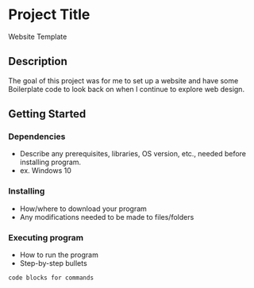 # Project Title

Website Template

## Description

The goal of this project was for me to set up a website and have some Boilerplate code to look back on when I continue to explore web design.

## Getting Started

### Dependencies

* Describe any prerequisites, libraries, OS version, etc., needed before installing program.
* ex. Windows 10

### Installing

* How/where to download your program
* Any modifications needed to be made to files/folders

### Executing program

* How to run the program
* Step-by-step bullets
```
code blocks for commands
```